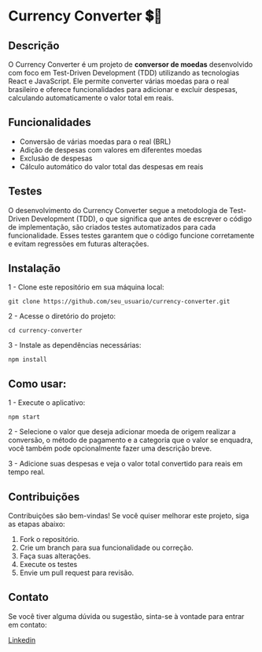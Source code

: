 <h1>Currency Converter 💲💱</h1> 

<h2>Descrição</h2>

O Currency Converter é um projeto de <strong>conversor de moedas</strong> desenvolvido com foco em Test-Driven Development (TDD) utilizando as tecnologias React e JavaScript. Ele permite converter várias moedas para o real brasileiro e oferece funcionalidades para adicionar e excluir despesas, calculando automaticamente o valor total em reais.

<h2>Funcionalidades</h2>

- Conversão de várias moedas para o real (BRL)
- Adição de despesas com valores em diferentes moedas
- Exclusão de despesas
- Cálculo automático do valor total das despesas em reais

<h2>Testes</h2>

O desenvolvimento do Currency Converter segue a metodologia de Test-Driven Development (TDD), o que significa que antes de escrever o código de implementação, são criados testes automatizados para cada funcionalidade. Esses testes garantem que o código funcione corretamente e evitam regressões em futuras alterações.

<h2>Instalação</h2>

1 - Clone este repositório em sua máquina local:

```
git clone https://github.com/seu_usuario/currency-converter.git
```

2 - Acesse o diretório do projeto:

```
cd currency-converter
```

3 - Instale as dependências necessárias:

```
npm install
```

<h2>Como usar:</h2>

1 - Execute o aplicativo:

```
npm start
```
2 - Selecione o valor que deseja adicionar moeda de origem realizar a conversão, o método de pagamento e a categoria que o valor se enquadra, você também pode opcionalmente fazer uma descrição breve.

3 - Adicione suas despesas e veja o valor total convertido para reais em tempo real.

<h2>Contribuições</h2>

Contribuições são bem-vindas! Se você quiser melhorar este projeto, siga as etapas abaixo:

1. Fork o repositório.
2. Crie um branch para sua funcionalidade ou correção.
3. Faça suas alterações.
4. Execute os testes
5. Envie um pull request para revisão.

<h2>Contato</h2>

Se você tiver alguma dúvida ou sugestão, sinta-se à vontade para entrar em contato:

<a href="https://www.linkedin.com/in/delsoferreira/">Linkedin</a>
